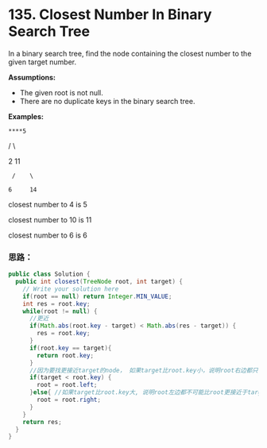 # 135. Closest Number In Binary Search Tree

In a binary search tree, find the node containing the closest number to the given target number.

**Assumptions:**

* The given root is not null.
* There are no duplicate keys in the binary search tree.

**Examples:**

    ****5

  /    \

2      11

     /    \

    6     14

closest number to 4 is 5

closest number to 10 is 11

closest number to 6 is 6

### 思路：



```java
public class Solution {
  public int closest(TreeNode root, int target) {
    // Write your solution here
    if(root == null) return Integer.MIN_VALUE;
    int res = root.key;
    while(root != null) {
      //更近
      if(Math.abs(root.key - target) < Math.abs(res - target)) {
        res = root.key;
      }
      if(root.key == target){
        return root.key;
      }
      //因为要找更接近target的node， 如果target比root.key小，说明root右边都只会比root离target更远 所以可以放弃。
      if(target < root.key) {
        root = root.left;
      }else{ //如果target比root.key大, 说明root左边都不可能比root更接近于target。 抛弃左半边。
        root = root.right;
      }
    }
    return res;
  }
}
```



